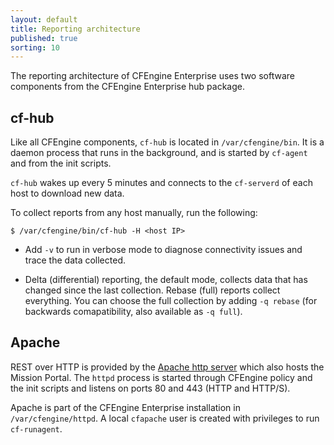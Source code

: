 ```yaml
---
layout: default
title: Reporting architecture
published: true
sorting: 10
---
```


The reporting architecture of CFEngine Enterprise uses two software
components from the CFEngine Enterprise hub package.

## cf-hub ##

Like all CFEngine components, `cf-hub` is
located in `/var/cfengine/bin`. It is a daemon process that runs in the
background, and is started by `cf-agent` and from the init scripts.

`cf-hub` wakes up every 5 minutes and connects to the `cf-serverd` of
each host to download new data.


To collect reports from any host manually, run the following:

    $ /var/cfengine/bin/cf-hub -H <host IP>

* Add `-v` to run in verbose mode to diagnose connectivity issues and trace the data collected.

* Delta (differential) reporting, the default mode, collects data that has changed since the
last collection. Rebase (full) reports collect everything. You can choose the full collection by
adding `-q rebase` (for backwards comapatibility, also available as
`-q full`).

## Apache ##

REST over HTTP is provided by the
[Apache http server](http://httpd.apache.org) which also hosts the
Mission Portal. The `httpd` process is started through CFEngine policy
and the init scripts and listens on ports 80 and 443 (HTTP and HTTP/S).

Apache is part of the CFEngine Enterprise installation in
`/var/cfengine/httpd`. A local `cfapache` user is created with
privileges to run `cf-runagent`.
